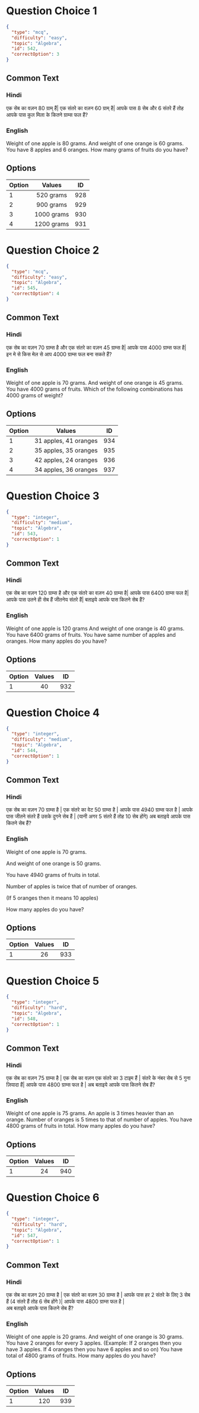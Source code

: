 
# Question Choice 1
```json
{
  "type": "mcq",
  "difficulty": "easy",
  "topic": "Algebra",
  "id": 542,
  "correctOption": 3
}
```

## Common Text

### Hindi
एक सेब  का वज़न 80 ग्राम् हैं|
एक संतरे  का वज़न 60  ग्राम् है| 
आपके पास 8  सेब और 6 संतरे हैं 
तोह आपके पास कुल मिला के कितने ग्राम्स फल हैं?

### English
Weight of one apple is 80 grams.
And weight of one orange is 60 grams.
You have 8 apples and 6 oranges.
How many grams of fruits do you have?


## Options
| Option | Values | ID |
|:---|:---:|:---:|
| 1 | 520 grams | 928 |
| 2 | 900 grams | 929 |
| 3 | 1000 grams | 930 |
| 4 | 1200 grams | 931 |

# Question Choice 2
```json
{
  "type": "mcq",
  "difficulty": "easy",
  "topic": "Algebra",
  "id": 545,
  "correctOption": 4
}
```

## Common Text

### Hindi
एक सेब  का वज़न  70 ग्राम्स है और एक संतरे का वज़न 45 ग्राम्स है| आपके पास 4000 ग्राम्स फल है| इन मे  से किस मेल से आप 4000 ग्राम्स फल बना सकते हैं?

### English
Weight of one apple is 70 grams.
And weight of one orange is 45 grams.
You have 4000 grams of fruits.
Which of the following combinations
has 4000 grams of weight?


## Options
| Option | Values | ID |
|:---|:---:|:---:|
| 1 | 31 apples, 41 oranges | 934 |
| 2 | 35 apples, 35 oranges | 935 |
| 3 | 42 apples, 24 oranges | 936 |
| 4 | 34 apples, 36 oranges | 937 |

# Question Choice 3
```json
{
  "type": "integer",
  "difficulty": "medium",
  "topic": "Algebra",
  "id": 543,
  "correctOption": 1
}
```

## Common Text

### Hindi
एक सेब  का वज़न  120  ग्राम्स है और एक संतरे का वज़न 40  ग्राम्स है|  आपके पास 6400  ग्राम्स फल है| आपके पास उतने ही सेब हैं जीतनेय संतरे हैं| बताइये आपके पास कितने सेब हैं?


### English
Weight of one apple is 120 grams
And weight of one orange is 40 grams.
You have 6400 grams of fruits.
You have same number of apples and oranges.
How many apples do you have?


## Options
| Option | Values | ID |
|:---|:---:|:---:|
| 1 | 40 | 932 |

# Question Choice 4
```json
{
  "type": "integer",
  "difficulty": "medium",
  "topic": "Algebra",
  "id": 544,
  "correctOption": 1
}
```

## Common Text

### Hindi
एक सेब का वज़न 70 ग्राम्स है | एक संतरे का वेट 50 ग्राम्स है | आपके पास 4940 ग्राम्स फल है | आपके पास जीतने संतरे हैं उसके दुगने सेब हैं | (यानी अगर 5 संतरे हैं तोह 10 सेब होंगे)
अब बताइये आपके पास कितने सेब हैं?


### English
Weight of one apple is 70 grams.

And weight of one orange is 50 grams.

You have 4940 grams of fruits in total.

Number of apples is twice that of number of oranges.

(If 5 oranges then it means 10 apples)

How many apples do you have?


## Options
| Option | Values | ID |
|:---|:---:|:---:|
| 1 | 26 | 933 |

# Question Choice 5
```json
{
  "type": "integer",
  "difficulty": "hard",
  "topic": "Algebra",
  "id": 548,
  "correctOption": 1
}
```

## Common Text

### Hindi
एक सेब का वज़न 75 ग्राम्स है | एक सेब का वज़न एक संतरे का 3 टाइम  हैं  | संतरे के नंबर सेब से 5 गुना ज़ियादा हैं|  आपके पास 4800  ग्राम्स फल है | 
अब बताइये आपके पास कितने सेब हैं? 


### English
Weight of one apple is 75 grams.
An apple is 3 times heavier than an orange.
Number of oranges is 5 times to that of number of apples.
You have 4800 grams of fruits in total.
How many apples do you have?


## Options
| Option | Values | ID |
|:---|:---:|:---:|
| 1 | 24 | 940 |

# Question Choice 6
```json
{
  "type": "integer",
  "difficulty": "hard",
  "topic": "Algebra",
  "id": 547,
  "correctOption": 1
}
```

## Common Text

### Hindi
एक सेब का वज़न 20 ग्राम्स है | 
एक संतरे का वज़न 30 ग्राम्स है | 
आपके पास हर 2 संतरे के लिए 3 सेब हैं (4 संतरे हैं तोह 6 सेब होंगे )|
 आपके पास 4800  ग्राम्स फल है |  
अब बताइये आपके पास कितने सेब हैं? 


### English
Weight of one apple is 20 grams.
And weight of one orange is 30 grams.
You have 2 oranges for every 3 apples.
(Example: If 2 oranges then you have 3 apples.
If 4 oranges then you have 6 apples and so on)
You have total of 4800 grams of fruits.
How many apples do you have?


## Options
| Option | Values | ID |
|:---|:---:|:---:|
| 1 | 120 | 939 |
